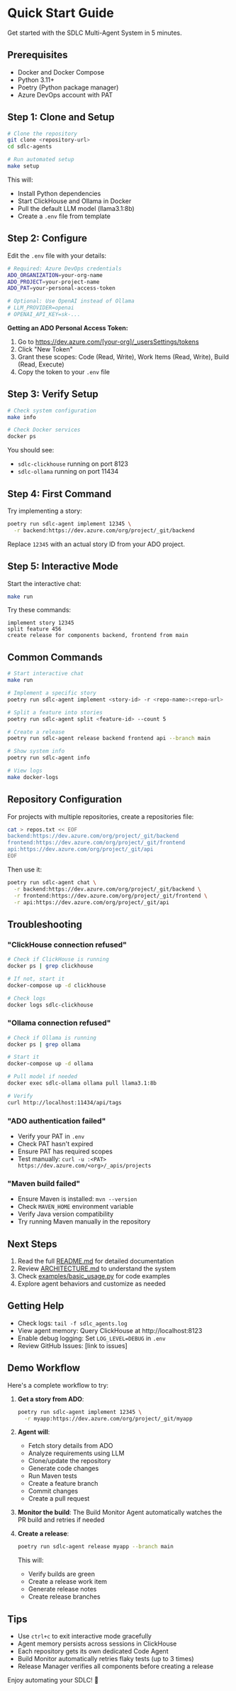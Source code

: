 # Quick Start Guide

Get started with the SDLC Multi-Agent System in 5 minutes.

## Prerequisites

- Docker and Docker Compose
- Python 3.11+
- Poetry (Python package manager)
- Azure DevOps account with PAT

## Step 1: Clone and Setup

```bash
# Clone the repository
git clone <repository-url>
cd sdlc-agents

# Run automated setup
make setup
```

This will:
- Install Python dependencies
- Start ClickHouse and Ollama in Docker
- Pull the default LLM model (llama3.1:8b)
- Create a `.env` file from template

## Step 2: Configure

Edit the `.env` file with your details:

```bash
# Required: Azure DevOps credentials
ADO_ORGANIZATION=your-org-name
ADO_PROJECT=your-project-name
ADO_PAT=your-personal-access-token

# Optional: Use OpenAI instead of Ollama
# LLM_PROVIDER=openai
# OPENAI_API_KEY=sk-...
```

**Getting an ADO Personal Access Token:**
1. Go to https://dev.azure.com/[your-org]/_usersSettings/tokens
2. Click "New Token"
3. Grant these scopes: Code (Read, Write), Work Items (Read, Write), Build (Read, Execute)
4. Copy the token to your `.env` file

## Step 3: Verify Setup

```bash
# Check system configuration
make info

# Check Docker services
docker ps
```

You should see:
- `sdlc-clickhouse` running on port 8123
- `sdlc-ollama` running on port 11434

## Step 4: First Command

Try implementing a story:

```bash
poetry run sdlc-agent implement 12345 \
  -r backend:https://dev.azure.com/org/project/_git/backend
```

Replace `12345` with an actual story ID from your ADO project.

## Step 5: Interactive Mode

Start the interactive chat:

```bash
make run
```

Try these commands:
```
implement story 12345
split feature 456
create release for components backend, frontend from main
```

## Common Commands

```bash
# Start interactive chat
make run

# Implement a specific story
poetry run sdlc-agent implement <story-id> -r <repo-name>:<repo-url>

# Split a feature into stories
poetry run sdlc-agent split <feature-id> --count 5

# Create a release
poetry run sdlc-agent release backend frontend api --branch main

# Show system info
poetry run sdlc-agent info

# View logs
make docker-logs
```

## Repository Configuration

For projects with multiple repositories, create a repositories file:

```bash
cat > repos.txt << EOF
backend:https://dev.azure.com/org/project/_git/backend
frontend:https://dev.azure.com/org/project/_git/frontend
api:https://dev.azure.com/org/project/_git/api
EOF
```

Then use it:

```bash
poetry run sdlc-agent chat \
  -r backend:https://dev.azure.com/org/project/_git/backend \
  -r frontend:https://dev.azure.com/org/project/_git/frontend \
  -r api:https://dev.azure.com/org/project/_git/api
```

## Troubleshooting

### "ClickHouse connection refused"

```bash
# Check if ClickHouse is running
docker ps | grep clickhouse

# If not, start it
docker-compose up -d clickhouse

# Check logs
docker logs sdlc-clickhouse
```

### "Ollama connection refused"

```bash
# Check if Ollama is running
docker ps | grep ollama

# Start it
docker-compose up -d ollama

# Pull model if needed
docker exec sdlc-ollama ollama pull llama3.1:8b

# Verify
curl http://localhost:11434/api/tags
```

### "ADO authentication failed"

- Verify your PAT in `.env`
- Check PAT hasn't expired
- Ensure PAT has required scopes
- Test manually: `curl -u :<PAT> https://dev.azure.com/<org>/_apis/projects`

### "Maven build failed"

- Ensure Maven is installed: `mvn --version`
- Check `MAVEN_HOME` environment variable
- Verify Java version compatibility
- Try running Maven manually in the repository

## Next Steps

1. Read the full [README.md](README.md) for detailed documentation
2. Review [ARCHITECTURE.md](ARCHITECTURE.md) to understand the system
3. Check [examples/basic_usage.py](examples/basic_usage.py) for code examples
4. Explore agent behaviors and customize as needed

## Getting Help

- Check logs: `tail -f sdlc_agents.log`
- View agent memory: Query ClickHouse at http://localhost:8123
- Enable debug logging: Set `LOG_LEVEL=DEBUG` in `.env`
- Review GitHub Issues: [link to issues]

## Demo Workflow

Here's a complete workflow to try:

1. **Get a story from ADO**:
   ```bash
   poetry run sdlc-agent implement 12345 \
     -r myapp:https://dev.azure.com/org/project/_git/myapp
   ```

2. **Agent will**:
   - Fetch story details from ADO
   - Analyze requirements using LLM
   - Clone/update the repository
   - Generate code changes
   - Run Maven tests
   - Create a feature branch
   - Commit changes
   - Create a pull request

3. **Monitor the build**:
   The Build Monitor Agent automatically watches the PR build and retries if needed

4. **Create a release**:
   ```bash
   poetry run sdlc-agent release myapp --branch main
   ```

   This will:
   - Verify builds are green
   - Create a release work item
   - Generate release notes
   - Create release branches

## Tips

- Use `ctrl+c` to exit interactive mode gracefully
- Agent memory persists across sessions in ClickHouse
- Each repository gets its own dedicated Code Agent
- Build Monitor automatically retries flaky tests (up to 3 times)
- Release Manager verifies all components before creating a release

Enjoy automating your SDLC! 🚀
